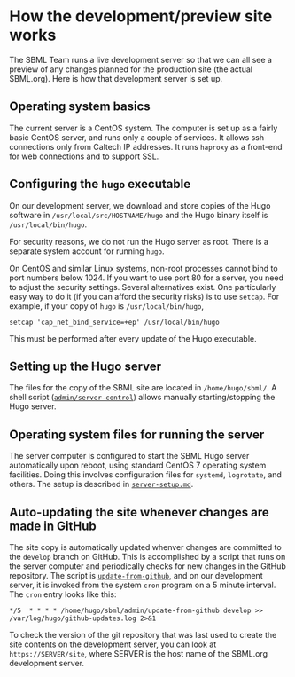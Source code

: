 How the development/preview site works
======================================

The SBML Team runs a live development server so that we can all see a preview of any changes planned for the production site (the actual SBML.org).  Here is how that development server is set up.


Operating system basics
-----------------------

The current server is a CentOS system.  The computer is set up as a fairly basic CentOS server, and runs only a couple of services.  It allows ssh connections only from Caltech IP addresses.  It runs `haproxy` as a front-end for web connections and to support SSL.


Configuring the `hugo` executable
----------------------------------

On our development server, we download and store copies of the Hugo software in `/usr/local/src/HOSTNAME/hugo` and the Hugo binary itself is `/usr/local/bin/hugo`.

For security reasons, we do not run the Hugo server as root.  There is a separate system account for running `hugo`.

On CentOS and similar Linux systems, non-root processes cannot bind to port numbers below 1024.  If you want to use port 80 for a server, you need to adjust the security settings.  Several alternatives exist.  One particularly easy way to do it (if you can afford the security risks) is to use `setcap`.  For example, if your copy of `hugo` is `/usr/local/bin/hugo`, 
```
setcap 'cap_net_bind_service=+ep' /usr/local/bin/hugo
```
This must be performed after every update of the Hugo executable.


Setting up the Hugo server
--------------------------

The files for the copy of the SBML site are located in `/home/hugo/sbml/`.  A shell script ([`admin/server-control`](../../admin/server-control)) allows manually starting/stopping the Hugo server.


Operating system files for running the server
---------------------------------------------

The server computer is configured to start the SBML Hugo server automatically upon reboot, using standard CentOS 7 operating system facilities.  Doing this involves configuration files for `systemd`, `logrotate`, and others.  The setup is described in [`server-setup.md`](server-setup.md).


Auto-updating the site whenever changes are made in GitHub
----------------------------------------------------------

The site copy is automatically updated whenver changes are committed to the `develop` branch on GitHub.  This is accomplished by a script that runs on the server computer and periodically checks for new changes in the GitHub repository.  The script is [`update-from-github`](../../admin/update-from-github), and on our development server, it is invoked from the system `cron` program on a 5 minute interval.  The `cron` entry looks like this:

```
*/5  * * * * /home/hugo/sbml/admin/update-from-github develop >> /var/log/hugo/github-updates.log 2>&1
```

To check the version of the git repository that was last used to create the site contents on the development server, you can look at `https://SERVER/site`, where SERVER is the host name of the SBML.org development server.

